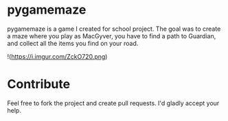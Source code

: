 # pygamemaze
pygamemaze is a game I created for school project. The goal was to create a maze where you play as MacGyver, you have to find a path to Guardian, and 
collect all the items you find on your road.

!(https://i.imgur.com/ZckO720.png)

# Contribute
Feel free to fork the project and create pull requests. I'd gladly accept your help.
